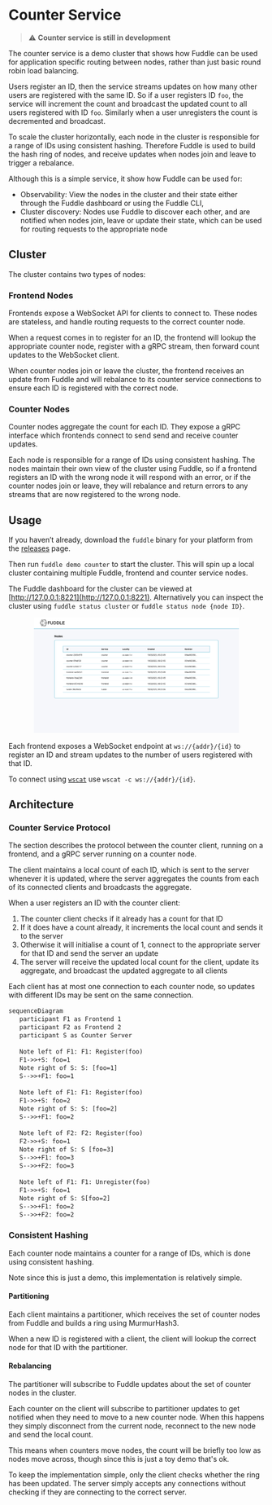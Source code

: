 # Counter Service

> :warning: **Counter service is still in development**

The counter service is a demo cluster that shows how Fuddle can be used for
application specific routing between nodes, rather than just basic round robin
load balancing.

Users register an ID, then the service streams updates on how many other users
are registered with the same ID. So if a user registers ID `foo`, the service
will increment the count and broadcast the updated count to all users registered
with ID `foo`. Similarly when a user unregisters the count is decremented and
broadcast.

To scale the cluster horizontally, each node in the cluster is responsible for a
range of IDs using consistent hashing. Therefore Fuddle is used to build the
hash ring of nodes, and receive updates when nodes join and leave to trigger a
rebalance.

Although this is a simple service, it show how Fuddle can be used for:
* Observability: View the nodes in the cluster and their state either through
the Fuddle dashboard or using the Fuddle CLI,
* Cluster discovery: Nodes use Fuddle to discover each other, and are notified
when nodes join, leave or update their state, which can be used for routing
requests to the appropriate node

## Cluster
The cluster contains two types of nodes:

### Frontend Nodes
Frontends expose a WebSocket API for clients to connect to. These nodes are
stateless, and handle routing requests to the correct counter node.

When a request comes in to register for an ID, the frontend will lookup the
appropriate counter node, register with a gRPC stream, then forward count
updates to the WebSocket client.

When counter nodes join or leave the cluster, the frontend receives an update
from Fuddle and will rebalance to its counter service connections to ensure each
ID is registered with the correct node.

### Counter Nodes
Counter nodes aggregate the count for each ID. They expose a gRPC interface
which frontends connect to send send and receive counter updates.

Each node is responsible for a range of IDs using consistent hashing. The nodes
maintain their own view of the cluster using Fuddle, so if a frontend registers
an ID with the wrong node it will respond with an error, or if the counter nodes
join or leave, they will rebalance and return errors to any streams that are now
registered to the wrong node.

## Usage
If you haven’t already, download the `fuddle` binary for your platform from the
[releases](https://github.com/andydunstall/fuddle/releases) page.

Then run `fuddle demo counter` to start the cluster. This will spin up a local
cluster containing multiple Fuddle, frontend and counter service nodes.

The Fuddle dashboard for the cluster can be viewed at
[http://127.0.0.1:8221](http://127.0.0.1:8221). Alternatively you can inspect
the cluster using `fuddle status cluster` or `fuddle status node {node ID}`.

<p align="center">
  <img src='../../assets/images/counter-service-dashboard.png?raw=true' width='80%'>
</p>

Each frontend exposes a WebSocket endpoint at `ws://{addr}/{id}` to register an
ID and stream updates to the number of users registered with that ID.

To connect using [`wscat`](https://www.npmjs.com/package/wscat) use
`wscat -c ws://{addr}/{id}`.

## Architecture

### Counter Service Protocol
The section describes the protocol between the counter client, running on a
frontend, and a gRPC server running on a counter node.

The client maintains a local count of each ID, which is sent to the server
whenever it is updated, where the server aggregates the counts from each of its
connected clients and broadcasts the aggregate.

When a user registers an ID with the counter client:
1. The counter client checks if it already has a count for that ID
2. If it does have a count already, it increments the local count and sends it
to the server
3. Otherwise it will initialise a count of 1, connect to the appropriate server
for that ID and send the server an update
4. The server will receive the updated local count for the client, update its
aggregate, and broadcast the updated aggregate to all clients

Each client has at most one connection to each counter node, so updates with
different IDs may be sent on the same connection.

```mermaid
sequenceDiagram
   participant F1 as Frontend 1
   participant F2 as Frontend 2
   participant S as Counter Server

   Note left of F1: F1: Register(foo)
   F1->>+S: foo=1
   Note right of S: S: [foo=1]
   S-->>+F1: foo=1

   Note left of F1: F1: Register(foo)
   F1->>+S: foo=2
   Note right of S: S: [foo=2]
   S-->>+F1: foo=2

   Note left of F2: F2: Register(foo)
   F2->>+S: foo=1
   Note right of S: S [foo=3]
   S-->>+F1: foo=3
   S-->>+F2: foo=3

   Note left of F1: F1: Unregister(foo)
   F1->>+S: foo=1
   Note right of S: S[foo=2]
   S-->>+F1: foo=2
   S-->>+F2: foo=2
```

### Consistent Hashing
Each counter node maintains a counter for a range of IDs, which is done using
consistent hashing.

Note since this is just a demo, this implementation is relatively simple.

#### Partitioning
Each client maintains a partitioner, which receives the set of counter nodes
from Fuddle and builds a ring using MurmurHash3.

When a new ID is registered with a client, the client will lookup the correct
node for that ID with the partitioner.

#### Rebalancing
The partitioner will subscribe to Fuddle updates about the set of counter nodes
in the cluster.

Each counter on the client will subscribe to partitioner updates to get notified
when they need to move to a new counter node. When this happens they simply
disconnect from the current node, reconnect to the new node and send the local count.

This means when counters move nodes, the count will be briefly too low as nodes
move across, though since this is just a toy demo that's ok.

To keep the implementation simple, only the client checks whether the ring has
been updated. The server simply accepts any connections without checking if
they are connecting to the correct server.

